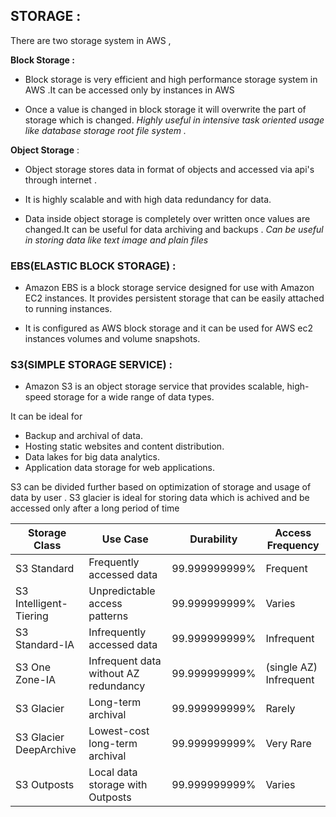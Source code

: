 ## STORAGE : 
There are two storage system in AWS ,

**Block Storage :** 

- Block storage is very efficient and high performance storage system in AWS .It can be accessed only by instances in AWS

- Once a value is changed in block storage it will overwrite the part of storage which is changed. 
*Highly useful in intensive task oriented usage like database storage root file system .*

**Object Storage** : 

- Object storage stores data in format of objects and accessed via api's through internet .

- It is highly scalable and with high data redundancy for data.

- Data inside object storage is completely over written once values are changed.It can be useful for data archiving and backups . 
	*Can be useful in storing data like text image and plain files*

### EBS(ELASTIC BLOCK STORAGE) : 

- Amazon EBS is a block storage service designed for use with Amazon EC2 instances. It provides persistent storage that can be easily attached to running instances.

- It is configured as AWS block storage and it can be used for AWS ec2 instances volumes and volume snapshots.

### S3(SIMPLE STORAGE SERVICE) : 

- Amazon S3 is an object storage service that provides scalable, high-speed storage for a wide range of data types.

It can be ideal for 
- Backup and archival of data.
- Hosting static websites and content distribution.
- Data lakes for big data analytics.
- Application data storage for web applications.

S3 can be divided further based on optimization of storage and usage of data by user .
S3 glacier is ideal for storing data which is achived and be accessed only after a long period of time 

| **Storage Class**      | **Use Case**                          | **Durability** | **Access Frequency**   |
| ---------------------- | ------------------------------------- | -------------- | ---------------------- |
| S3 Standard            | Frequently accessed data              | 99.999999999%  | Frequent               |
| S3 Intelligent-Tiering | Unpredictable access patterns         | 99.999999999%  | Varies                 |
| S3 Standard-IA         | Infrequently accessed data            | 99.999999999%  | Infrequent             |
| S3 One Zone-IA         | Infrequent data without AZ redundancy | 99.999999999%  | (single AZ)	Infrequent |
| S3 Glacier             | Long-term archival                    | 99.999999999%  | Rarely                 |
| S3 Glacier DeepArchive | Lowest-cost long-term archival        | 99.999999999%  | Very Rare              |
| S3 Outposts            | Local data storage with Outposts      | 99.999999999%  | Varies                 |


